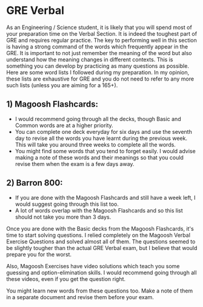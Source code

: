 # GRE Verbal
As an Engineering / Science student, it is likely that you will spend most of your preparation time on the Verbal Section. It is indeed the toughest part of GRE and requires regular practice. The key to performing well in this section is having a strong command of the words which frequently appear in the GRE. It is important to not just remember the meaning of the word but also understand how the meaning changes in different contexts. This is something you can develop by practicing as many questions as possible.
Here are some word lists I followed during my preparation. In my opinion, these lists are exhaustive for GRE and you do not need to refer to any more such lists (unless you are aiming for a 165+).

## 1) Magoosh Flashcards:
- I would recommend going through all the decks, though Basic and Common words are at a higher priority. 
- You can complete one deck everyday for six days and use the seventh day to revise all the words you have learnt during the previous week. This will take you around three weeks to complete all the words.
- You might find some words that you tend to forget easily. I would advise making a note of these words and their meanings so that you could revise them when the exam is a few days away.
## 2) Barron 800:  
- If you are done with the Magoosh Flashcards and still have a week left, I would suggest going through this list too. 
- A lot of words overlap with the Magoosh Flashcards and so this list should not take you more than 3 days.   

Once you are done with the Basic decks from the Magoosh Flashcards, it's time to start solving questions. I relied completely on the Magoosh Verbal Exercise Questions and solved almost all of them. The questions seemed to be slightly tougher than the actual GRE Verbal exam, but I believe that would prepare you for the worst. 

Also, Magoosh Exercises have video solutions which teach you some guessing and option-elimination skills. I would recommend going through all these videos, even if you get the question right. 

You might learn new words from these questions too. Make a note of them in a separate document and revise them before your exam.
